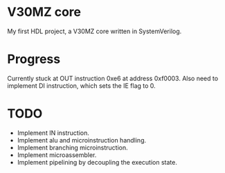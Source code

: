 # V30MZ core

My first HDL project, a V30MZ core written in SystemVerilog.

# Progress

Currently stuck at OUT instruction 0xe6 at address 0xf0003. Also need to implement DI instruction, which sets the IE flag to 0.

# TODO

* Implement IN instruction.
* Implement alu and microinstruction handling.
* Implement branching microinstruction.
* Implement microassembler.
* Implement pipelining by decoupling the execution state.
